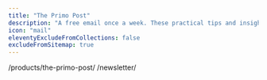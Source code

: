 ```yaml
---
title: "The Primo Post"
description: "A free email once a week. These practical tips and insights will help you understand your audience, drive traffic to your website and ultimately grow your business."
icon: "mail"
eleventyExcludeFromCollections: false
excludeFromSitemap: true
---
```


/products/the-primo-post/  /newsletter/